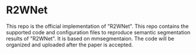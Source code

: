 # R2WNet
This repo is the official implementation of "R2WNet". This repo contains the supported code and configuration files to reproduce semantic segmentation results of "R2WNet". It is based on mmsegmentaion.
The code will be organized and uploaded after the paper is accepted.
